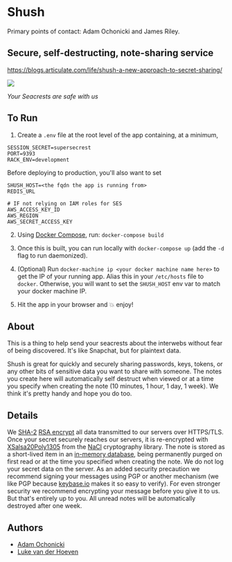 # Shush

Primary points of contact: Adam Ochonicki and James Riley.

## Secure, self-destructing, note-sharing service

https://blogs.articulate.com/life/shush-a-new-approach-to-secret-sharing/

![](http://cl.ly/image/2R2v3e0k142f/seacrests.jpg)

_Your Seacrests are safe with us_

## To Run

1. Create a `.env` file at the root level of the app containing, at a minimum,

```
SESSION_SECRET=supersecrest
PORT=9393
RACK_ENV=development
```

Before deploying to production, you'll also want to set

```
SHUSH_HOST=<the fqdn the app is running from>
REDIS_URL

# IF not relying on IAM roles for SES
AWS_ACCESS_KEY_ID
AWS_REGION
AWS_SECRET_ACCESS_KEY
```

2. Using [Docker Compose](https://www.docker.com/products/docker-compose), run: `docker-compose build`

3. Once this is built, you can run locally with `docker-compose up` (add the `-d` flag to run daemonized).

4. (Optional) Run `docker-machine ip <your docker machine name here>` to get the IP of your running app. Alias this in your `/etc/hosts` file to `docker`. Otherwise, you will want to set the `SHUSH_HOST` env var to match your docker machine IP.

5. Hit the app in your browser and :boom: enjoy!

## About

This is a thing to help send your seacrests about the interwebs without fear of being discovered. It's like Snapchat, but for plaintext data.

Shush is great for quickly and securely sharing passwords, keys, tokens, or any other bits of sensitive data you want to share with someone. The notes you create here will automatically self destruct when viewed or at a time you specify when creating the note (10 minutes, 1 hour, 1 day, 1 week). We think it's pretty handy and hope you do too.

## Details

We [SHA-2](https://en.wikipedia.org/wiki/SHA-2) [RSA encrypt](https://en.wikipedia.org/wiki/RSA_%28cryptosystem%29) all data transmitted to our servers over HTTPS/TLS. Once your secret securely reaches our servers, it is re-encrypted with [XSalsa20](https://en.wikipedia.org/wiki/Salsa20)[Poly1305](https://en.wikipedia.org/wiki/Poly1305-AES) from the [NaCl](http://nacl.cr.yp.to/valid.html) cryptography library. The note is stored as a short-lived item in an [in-memory database](http://redis.io/), being permanently purged on first read or at the time you specified when creating the note. We do not log your secret data on the server. As an added security precaution we recommend signing your messages using PGP or another mechanism (we like PGP because [keybase.io](https://keybase.io) makes it so easy to verify). For even stronger security we recommend encrypting your message before you give it to us. But that's entirely up to you. All unread notes will be automatically destroyed after one week.

## Authors

- [Adam Ochonicki](https://github.com/fromonesrc)
- [Luke van der Hoeven](https://github.com/plukevdh)
